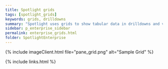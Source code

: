 ```yaml
---
title: Spotlight grids
tags: [spotlight_grids]
keywords: grids, drilldowns
summary: "Spotlight uses grids to show tabular data in drilldowns and views of raised alarms."
sidebar: p_enterprise_sidebar
permalink: enterprise_grids.html
folder: SpotlightEnterprise
---
```



{% include imageClient.html file="pane_grid.png" alt="Sample Grid" %}

{% include links.html %}
